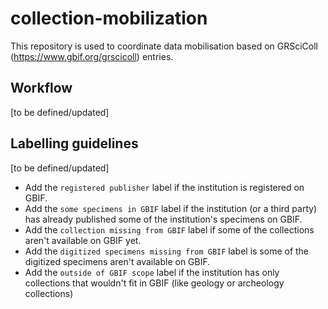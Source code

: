 # collection-mobilization
This repository is used to coordinate data mobilisation based on GRSciColl (https://www.gbif.org/grscicoll) entries.

## Workflow

[to be defined/updated]

## Labelling guidelines

[to be defined/updated]

* Add the `registered publisher` label if the institution is registered on GBIF.
* Add the `some specimens in GBIF` label if the institution (or a third party) has already published some of the institution's specimens on GBIF.
* Add the `collection missing from GBIF` label if some of the collections aren't available on GBIF yet.
* Add the `digitized specimens missing from GBIF` label is some of the digitized specimens aren't available on GBIF.
* Add the `outside of GBIF scope` label if the institution has only collections that wouldn't fit in GBIF (like geology or archeology collections)
